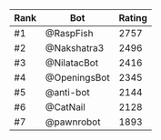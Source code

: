 Rank|Bot|Rating
---|---|---
#1|@RaspFish|2757
#2|@Nakshatra3|2496
#3|@NilatacBot|2416
#4|@OpeningsBot|2345
#5|@anti-bot|2144
#6|@CatNail|2128
#7|@pawnrobot|1893
